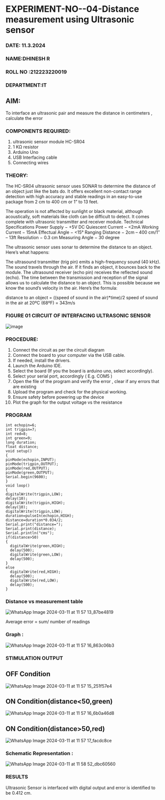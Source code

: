 # EXPERIMENT-NO--04-Distance measurement using Ultrasonic sensor
 ###  DATE: 11.3.2024

###  NAME:DHINESH R 
###  ROLL NO :212223220019
###  DEPARTMENT:IT
## AIM: 
To interface an ultrasonic pair and measure the distance in centimeters , calculate the error
 
### COMPONENTS REQUIRED:
1.	ultrasonic sensor module HC-SR04
2.	1 KΩ resistor 
3.	Arduino Uno 
4.	USB Interfacing cable 
5.	Connecting wires 


### THEORY: 
The HC-SR04 ultrasonic sensor uses SONAR to determine the distance of an object just like the bats do. It offers excellent non-contact range detection with high accuracy and stable readings in an easy-to-use package from 2 cm to 400 cm or 1” to 13 feet.

The operation is not affected by sunlight or black material, although acoustically, soft materials like cloth can be difficult to detect. It comes complete with ultrasonic transmitter and receiver module.
Technical Specifications
Power Supply − +5V DC
Quiescent Current − <2mA
Working Current − 15mA
Effectual Angle − <15°
Ranging Distance − 2cm – 400 cm/1″ – 13ft
Resolution − 0.3 cm
Measuring Angle − 30 degree

The ultrasonic sensor uses sonar to determine the distance to an object. Here’s what happens:

The ultrasound transmitter (trig pin) emits a high-frequency sound (40 kHz).
The sound travels through the air. If it finds an object, it bounces back to the module.
The ultrasound receiver (echo pin) receives the reflected sound (echo).
The time between the transmission and reception of the signal allows us to calculate the distance to an object. This is possible because we know the sound’s velocity in the air. Here’s the formula:

distance to an object = ((speed of sound in the air)*time)/2
speed of sound in the air at 20ºC (68ºF) = 343m/s

### FIGURE 01 CIRCUIT OF INTERFACING ULTRASONIC SENSOR 


![image](https://user-images.githubusercontent.com/36288975/166430594-5adb4ca9-5a42-4781-a7e6-7236b3766a85.png)



### PROCEDURE:
1.	Connect the circuit as per the circuit diagram 
2.	Connect the board to your computer via the USB cable.
3.	If needed, install the drivers.
4.	Launch the Arduino IDE.
5.	Select the board (If you the board is arduino uno, select accordingly).
6.	Select your serial port, accordingly ( E.g. COM5 )
7.	Open the file of the program  and verify the error , clear if any errors that are existing 
8.	Upload the program and check for the physical working. 
9.	Ensure safety before powering up the device 
10.	Plot the graph for the output voltage vs the resistance 


### PROGRAM 
```
int echopin=6;
int trigpin=7;
int red=8;
int green=9;
long duration;
float distance;
void setup()
{
pinMode(echopin,INPUT);
pinMode(trigpin,OUTPUT);
pinMode(red,OUTPUT);
pinMode(green,OUTPUT);
Serial.begin(9600);
}
void loop()
{
digitalWrite(trigpin,LOW);
delay(10);
digitalWrite(trigpin,HIGH);
delay(10);
digitalWrite(trigpin,LOW);
duration=pulseIn(echopin,HIGH);
distance=duration*0.034/2;
Serial.print("distance=");
Serial.print(distance);
Serial.println("cms");
if(distance>50)
{
  digitalWrite(green,HIGH);
  delay(500);
  digitalWrite(green,LOW);
  delay(500);
}
else
  digitalWrite(red,HIGH);
  delay(500);
  digitalWrite(red,LOW);
  delay(500);
}

```


### Distance vs measurement table 
![WhatsApp Image 2024-03-11 at 11 57 13_87be4819](https://github.com/Dhinesh2301/Experiment--04-Interfacing-digital-output-with-arduino-ultrasonic-sensor/assets/151379545/0fc93370-8f07-46d2-ad56-9f4c8b7016f5)

   Average error = sum/ number of readings

### Graph :
![WhatsApp Image 2024-03-11 at 11 57 16_863c06b3](https://github.com/Dhinesh2301/Experiment--04-Interfacing-digital-output-with-arduino-ultrasonic-sensor/assets/151379545/813d6cd6-e9c7-45ed-af32-2ad3d5e371ec)

### STIMULATION OUTPUT
## OFF Condition
![WhatsApp Image 2024-03-11 at 11 57 15_251f57e4](https://github.com/Dhinesh2301/Experiment--04-Interfacing-digital-output-with-arduino-ultrasonic-sensor/assets/151379545/a30db90d-21bc-4370-a60e-a6f463b9f2b6)

## ON Condition(distance<50,green)
![WhatsApp Image 2024-03-11 at 11 57 16_6b0a46d8](https://github.com/Dhinesh2301/Experiment--04-Interfacing-digital-output-with-arduino-ultrasonic-sensor/assets/151379545/17884837-5b64-44f6-bb0d-1b69cba48917)

## ON Condition(distance>50,red)
![WhatsApp Image 2024-03-11 at 11 57 17_facdc8ce](https://github.com/Dhinesh2301/Experiment--04-Interfacing-digital-output-with-arduino-ultrasonic-sensor/assets/151379545/87289ec6-af8a-4190-9515-05b846f978cd)

### Schematic Representation :
![WhatsApp Image 2024-03-11 at 11 58 52_dbc60560](https://github.com/Dhinesh2301/Experiment--04-Interfacing-digital-output-with-arduino-ultrasonic-sensor/assets/151379545/1991dd67-5db9-4042-b92c-a83bf9531be5)


### RESULTS
Ultrasonic Sensor is interfaced with digital output and error is identified to be 0.412 cm.




 
